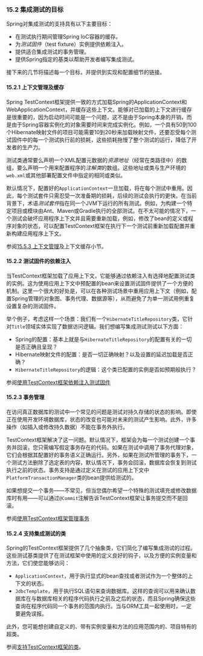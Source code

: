 ### 15.2 集成测试的目标

Spring对集成测试的支持具有以下主要目标：

- 在测试执行期间管理Spring IoC容器的缓存。
- 为*测试固件*（test fixture）实例提供依赖注入。
- 提供适合集成测试的事务管理。
- 提供Spring指定的基类以帮助开发者编写集成测试。

接下来的几节将描述每一个目标，并提供到实现和配置细节的链接。

#### 15.2.1 上下文管理及缓存

Spring TestContext框架提供一致的方式加载Spring的ApplicationContext和WebApplicationContext，并缓存这些上下文。能够对已加载的上下文进行缓存是很重要的，因为启动时间可能是一个问题，这不是由于Spring本身的开销，而是由于Spring容器实例化的对象需要时间来完成实例化。例如，一个具有50到100个Hibernate映射文件的项目可能需要10到20秒来加载映射文件，还要忍受每个测试固件中的每一个测试执行前的损耗，这些损耗拖慢了整个测试的运行，降低了开发者的生产力。

测试类通常要么声明一个XML配置元数据的*资源地址*（经常在类路径中）的数组，要么声明一个用来配置程序的*注解类*的数组。这些地址或类与生产环境的`web.xml`或其他部署配置文件中指定的相同或类似。

默认情况下，配置好的`ApplicationContext`一旦加载，将在每个测试中重用。因此，每个测试套件只需忍受一次准备期的损耗，后续的测试会执行的更快。在当前背景下，术语*测试套件*指在同一个JVM下运行的所有测试。例如，为构建一个特定项目或模块由Ant、Maven或Gradle执行的全部测试。在不太可能的情况下，一个测试会破坏应用程序上下文并且需要重新加载，例如，修改了bean的定义或程序对象的状态，可以配置TestContext框架在执行下一个测试前重新加载配置并重新构建应用程序上下文。

参阅[15.5.3 上下文管理](15.5.3.Context_management.md)及上下文缓存小节。

#### 15.2.2 测试固件的依赖注入

当TestContext框架加载了应用上下文，它能够通过依赖注入有选择地配置测试类的实例。这为使用应用上下文中预配置的bean来设置测试固件提供了一个方便的机制。这里一个很大的好处是，可以在各种测试场景中重用应用上下文（例如，配置Spring管理的对象图、事务代理、数据源等），从而避免了为单一测试用例重复设置复杂的测试固件。

举个例子，考虑这样一个场景：我们有一个`HibernateTitleRepository`类，它针对`Title`领域实体实现了数据访问逻辑。我们想编写集成测试测试以下方面：

- Spring的配置：基本上就是与`HibernateTitleRepository`的配置有关的一切是否正确且呈现？
- Hibernate映射文件的配置：是否一切正确映射？以及设置的延迟加载是否正确？
- `HibernateTitleRepository`的逻辑：这个类已配置的实例是否如预期般执行？

参阅[使用TestContext框架依赖注入测试固件](15.5.4.Dependency_injection_of_test_fixtures.md)

#### 15.2.3 事务管理

在访问真正数据库的测试中一个常见的问题是测试对持久存储的状态的影响。即使正在使用开发环境数据库，状态的改变也可能对未来的测试产生影响。此外，许多操作（如插入或修改持久数据）不能在事务外执行。

TestContext框架解决了这一问题。默认情况下，框架会为每一个测试创建一个事务并回滚，您只需编写假定事务存在的代码。如果在测试中调用了事务代理对象，它们会根据其配置好的事务语义正确运行。另外，如果在测试所管理的事务下，一个测试方法删除了选定表的内容，默认情况下，事务会回滚，数据库会恢复到测试执行之前的状态。事务支持是通过定义在测试的应用上下文中`PlatformTransactionManager`类的bean提供给测试的。

如果想提交一个事务——不常见，但当您偶尔希望一个特殊的测试填充或修改数据库时有用——可以通过`@Commit`注解告诉TestContext框架让事务提交而不是回滚。

参阅[使用TestContext框架管理事务](15.5.6.Transaction_management.md)

#### 15.2.4 支持集成测试的类

Spring的TestContext框架提供了几个抽象类，它们简化了编写集成测试的过程。这些测试基类提供了在测试框架中使用的定义良好的钩子，以及方便的实例变量和方法，它们使您能够访问：
- `ApplicationContext`，用于执行显式的bean查找或者测试作为一个整体的上下文的状态。
- `JdbcTemplate`，用于执行SQL语句来查询数据库。这样的查询可以用来确认数据库在与数据库相关的程序代码执行之前及之后的状态，而且Spring确保这些查询在程序代码同一个事务的范围内执行。当与ORM工具一起使用时，一定要避免误报。

此外，您可能想创建自定义的、带有实例变量和方法的应用范围内的、项目特有的超类。

参阅[支持TestContext框架的类](15.5.8.TestContext_Framework_support_classes.md)。

